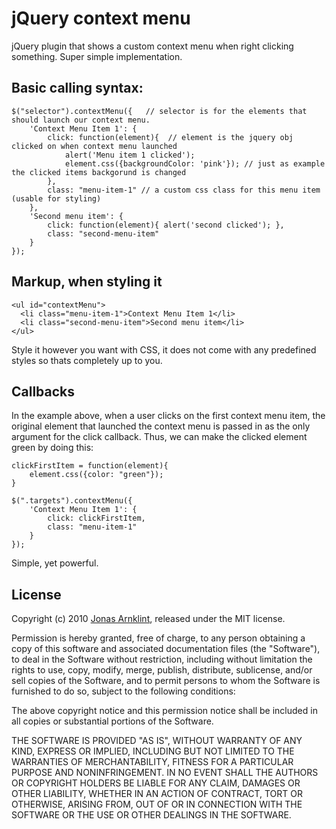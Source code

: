 # jQuery context menu

jQuery plugin that shows a custom context menu when right clicking something. Super simple implementation.

## Basic calling syntax: 

    $("selector").contextMenu({   // selector is for the elements that should launch our context menu.
        'Context Menu Item 1': {
            click: function(element){  // element is the jquery obj clicked on when context menu launched
                alert('Menu item 1 clicked');
                element.css({backgroundColor: 'pink'}); // just as example the clicked items backgorund is changed
            },
            class: "menu-item-1" // a custom css class for this menu item (usable for styling)
        },
        'Second menu item': {
            click: function(element){ alert('second clicked'); },
            class: "second-menu-item"
        }
    });

## Markup, when styling it

    <ul id="contextMenu">
      <li class="menu-item-1">Context Menu Item 1</li>
      <li class="second-menu-item">Second menu item</li>
    </ul>
    
Style it however you want with CSS, it does not come with any predefined styles so thats completely up to you.

## Callbacks

In the example above, when a user clicks on the first context menu item, the original element that launched the context menu is passed in as the only argument for the click callback. Thus, we can make the clicked element green by doing this: 

    clickFirstItem = function(element){  
        element.css({color: "green"});
    }

    $(".targets").contextMenu({
        'Context Menu Item 1': {
            click: clickFirstItem,
            class: "menu-item-1" 
        }
    });

Simple, yet powerful. 


## License

Copyright (c) 2010 [Jonas Arnklint](http://fkw.se), released under the MIT license.

Permission is hereby granted, free of charge, to any person obtaining
a copy of this software and associated documentation files (the
"Software"), to deal in the Software without restriction, including
without limitation the rights to use, copy, modify, merge, publish,
distribute, sublicense, and/or sell copies of the Software, and to
permit persons to whom the Software is furnished to do so, subject to
the following conditions:

The above copyright notice and this permission notice shall be
included in all copies or substantial portions of the Software.

THE SOFTWARE IS PROVIDED "AS IS", WITHOUT WARRANTY OF ANY KIND,
EXPRESS OR IMPLIED, INCLUDING BUT NOT LIMITED TO THE WARRANTIES OF
MERCHANTABILITY, FITNESS FOR A PARTICULAR PURPOSE AND
NONINFRINGEMENT. IN NO EVENT SHALL THE AUTHORS OR COPYRIGHT HOLDERS BE
LIABLE FOR ANY CLAIM, DAMAGES OR OTHER LIABILITY, WHETHER IN AN ACTION
OF CONTRACT, TORT OR OTHERWISE, ARISING FROM, OUT OF OR IN CONNECTION
WITH THE SOFTWARE OR THE USE OR OTHER DEALINGS IN THE SOFTWARE.
